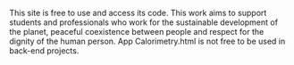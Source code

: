 This site is free to use and access its code. This work aims to support students and professionals who work for the sustainable development of the planet, peaceful coexistence between people and respect for the dignity of the human person.
App Calorimetry.html is not free to be used in back-end projects.
